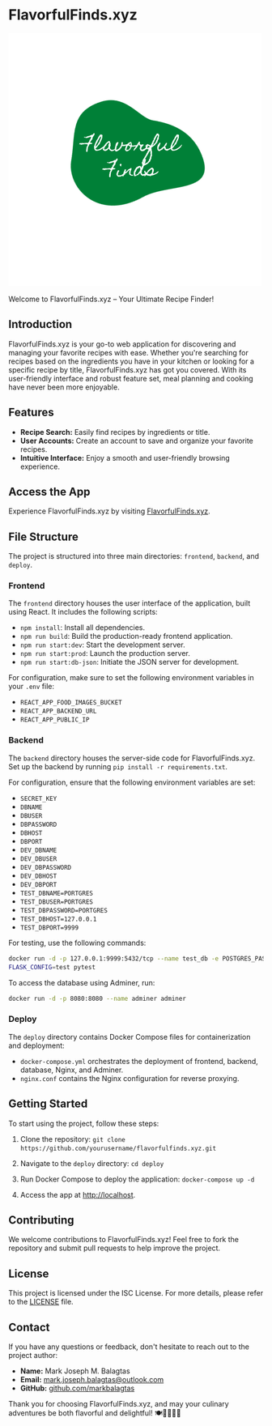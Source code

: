 # FlavorfulFinds.xyz

![FlavorfulFinds Logo](frontend/build/images/logo.png)

Welcome to FlavorfulFinds.xyz – Your Ultimate Recipe Finder!

## Introduction

FlavorfulFinds.xyz is your go-to web application for discovering and managing your favorite recipes with ease. Whether you're searching for recipes based on the ingredients you have in your kitchen or looking for a specific recipe by title, FlavorfulFinds.xyz has got you covered. With its user-friendly interface and robust feature set, meal planning and cooking have never been more enjoyable.

## Features

- **Recipe Search:** Easily find recipes by ingredients or title.
- **User Accounts:** Create an account to save and organize your favorite recipes.
- **Intuitive Interface:** Enjoy a smooth and user-friendly browsing experience.

## Access the App

Experience FlavorfulFinds.xyz by visiting [FlavorfulFinds.xyz](http://flavorfulfinds.xyz).

## File Structure

The project is structured into three main directories: `frontend`, `backend`, and `deploy`.

### Frontend

The `frontend` directory houses the user interface of the application, built using React. It includes the following scripts:

- `npm install`: Install all dependencies.
- `npm run build`: Build the production-ready frontend application.
- `npm run start:dev`: Start the development server.
- `npm run start:prod`: Launch the production server.
- `npm run start:db-json`: Initiate the JSON server for development.

For configuration, make sure to set the following environment variables in your `.env` file:

- `REACT_APP_FOOD_IMAGES_BUCKET`
- `REACT_APP_BACKEND_URL`
- `REACT_APP_PUBLIC_IP`

### Backend

The `backend` directory houses the server-side code for FlavorfulFinds.xyz. Set up the backend by running `pip install -r requirements.txt`.

For configuration, ensure that the following environment variables are set:

- `SECRET_KEY`
- `DBNAME`
- `DBUSER`
- `DBPASSWORD`
- `DBHOST`
- `DBPORT`
- `DEV_DBNAME`
- `DEV_DBUSER`
- `DEV_DBPASSWORD`
- `DEV_DBHOST`
- `DEV_DBPORT`
- `TEST_DBNAME=PORTGRES`
- `TEST_DBUSER=PORTGRES`
- `TEST_DBPASSWORD=PORTGRES`
- `TEST_DBHOST=127.0.0.1`
- `TEST_DBPORT=9999`

For testing, use the following commands:

```bash
docker run -d -p 127.0.0.1:9999:5432/tcp --name test_db -e POSTGRES_PASSWORD=postgres postgres:13.2-alpine
FLASK_CONFIG=test pytest
```

To access the database using Adminer, run:

```bash
docker run -d -p 8080:8080 --name adminer adminer
```

### Deploy

The `deploy` directory contains Docker Compose files for containerization and deployment:

- `docker-compose.yml` orchestrates the deployment of frontend, backend, database, Nginx, and Adminer.
- `nginx.conf` contains the Nginx configuration for reverse proxying.

## Getting Started

To start using the project, follow these steps:

1. Clone the repository: `git clone https://github.com/yourusername/flavorfulfinds.xyz.git`

2. Navigate to the `deploy` directory: `cd deploy`

3. Run Docker Compose to deploy the application: `docker-compose up -d`

4. Access the app at [http://localhost](http://localhost).

## Contributing

We welcome contributions to FlavorfulFinds.xyz! Feel free to fork the repository and submit pull requests to help improve the project.

## License

This project is licensed under the ISC License. For more details, please refer to the [LICENSE](LICENSE) file.

## Contact

If you have any questions or feedback, don't hesitate to reach out to the project author:

- **Name:** Mark Joseph M. Balagtas
- **Email:** mark.joseph.balagtas@outlook.com
- **GitHub:** [github.com/markbalagtas](https://github.com/514sh)

Thank you for choosing FlavorfulFinds.xyz, and may your culinary adventures be both flavorful and delightful! 🍽️👨‍🍳👩‍🍳